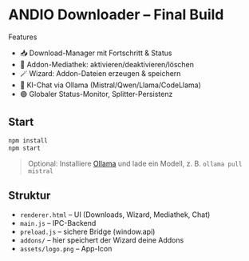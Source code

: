 # ANDIO Downloader – Final Build

Features
- 📥 Download-Manager mit Fortschritt & Status
- 🧩 Addon-Mediathek: aktivieren/deaktivieren/löschen
- 🪄 Wizard: Addon-Dateien erzeugen & speichern
- 🤖 KI-Chat via Ollama (Mistral/Qwen/Llama/CodeLlama)
- 🟢 Globaler Status-Monitor, Splitter-Persistenz

## Start
```bash
npm install
npm start
```

> Optional: Installiere [Ollama](https://ollama.com) und lade ein Modell, z. B. `ollama pull mistral`

## Struktur
- `renderer.html` – UI (Downloads, Wizard, Mediathek, Chat)
- `main.js` – IPC-Backend
- `preload.js` – sichere Bridge (window.api)
- `addons/` – hier speichert der Wizard deine Addons
- `assets/logo.png` – App-Icon
